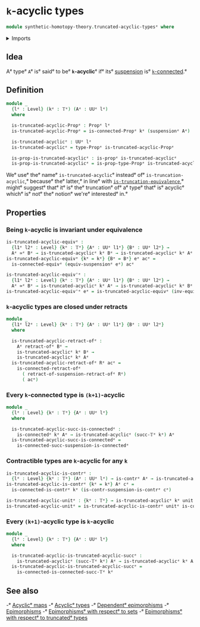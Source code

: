 # `k`-acyclic types

```agda
module synthetic-homotopy-theory.truncated-acyclic-typesᵉ where
```

<details><summary>Imports</summary>

```agda
open import foundation.connected-typesᵉ
open import foundation.contractible-typesᵉ
open import foundation.equivalencesᵉ
open import foundation.propositionsᵉ
open import foundation.retracts-of-typesᵉ
open import foundation.truncation-levelsᵉ
open import foundation.unit-typeᵉ
open import foundation.universe-levelsᵉ

open import synthetic-homotopy-theory.functoriality-suspensionsᵉ
open import synthetic-homotopy-theory.suspensions-of-typesᵉ
```

</details>

## Idea

Aᵉ typeᵉ `A`ᵉ isᵉ saidᵉ to beᵉ **`k`-acyclic**ᵉ ifᵉ itsᵉ
[suspension](synthetic-homotopy-theory.suspensions-of-types.mdᵉ) isᵉ
[`k`-connected](foundation.connected-types.md).ᵉ

## Definition

```agda
module _
  {lᵉ : Level} (kᵉ : 𝕋ᵉ) (Aᵉ : UUᵉ lᵉ)
  where

  is-truncated-acyclic-Propᵉ : Propᵉ lᵉ
  is-truncated-acyclic-Propᵉ = is-connected-Propᵉ kᵉ (suspensionᵉ Aᵉ)

  is-truncated-acyclicᵉ : UUᵉ lᵉ
  is-truncated-acyclicᵉ = type-Propᵉ is-truncated-acyclic-Propᵉ

  is-prop-is-truncated-acyclicᵉ : is-propᵉ is-truncated-acyclicᵉ
  is-prop-is-truncated-acyclicᵉ = is-prop-type-Propᵉ is-truncated-acyclic-Propᵉ
```

Weᵉ useᵉ theᵉ nameᵉ `is-truncated-acyclic`ᵉ insteadᵉ ofᵉ `is-truncation-acyclic`,ᵉ
becauseᵉ theᵉ latter,ᵉ in lineᵉ with
[`is-truncation-equivalence`](foundation.truncation-equivalences.md),ᵉ mightᵉ
suggestᵉ thatᵉ itᵉ isᵉ theᵉ truncationᵉ ofᵉ aᵉ typeᵉ thatᵉ isᵉ acyclicᵉ whichᵉ isᵉ notᵉ theᵉ
notionᵉ we'reᵉ interestedᵉ in.ᵉ

## Properties

### Being `k`-acyclic is invariant under equivalence

```agda
is-truncated-acyclic-equivᵉ :
  {l1ᵉ l2ᵉ : Level} {kᵉ : 𝕋ᵉ} {Aᵉ : UUᵉ l1ᵉ} {Bᵉ : UUᵉ l2ᵉ} →
  Aᵉ ≃ᵉ Bᵉ → is-truncated-acyclicᵉ kᵉ Bᵉ → is-truncated-acyclicᵉ kᵉ Aᵉ
is-truncated-acyclic-equivᵉ {kᵉ = kᵉ} {Bᵉ = Bᵉ} eᵉ acᵉ =
  is-connected-equivᵉ (equiv-suspensionᵉ eᵉ) acᵉ

is-truncated-acyclic-equiv'ᵉ :
  {l1ᵉ l2ᵉ : Level} {kᵉ : 𝕋ᵉ} {Aᵉ : UUᵉ l1ᵉ} {Bᵉ : UUᵉ l2ᵉ} →
  Aᵉ ≃ᵉ Bᵉ → is-truncated-acyclicᵉ kᵉ Aᵉ → is-truncated-acyclicᵉ kᵉ Bᵉ
is-truncated-acyclic-equiv'ᵉ eᵉ = is-truncated-acyclic-equivᵉ (inv-equivᵉ eᵉ)
```

### `k`-acyclic types are closed under retracts

```agda
module _
  {l1ᵉ l2ᵉ : Level} {kᵉ : 𝕋ᵉ} {Aᵉ : UUᵉ l1ᵉ} {Bᵉ : UUᵉ l2ᵉ}
  where

  is-truncated-acyclic-retract-ofᵉ :
    Aᵉ retract-ofᵉ Bᵉ →
    is-truncated-acyclicᵉ kᵉ Bᵉ →
    is-truncated-acyclicᵉ kᵉ Aᵉ
  is-truncated-acyclic-retract-ofᵉ Rᵉ acᵉ =
    is-connected-retract-ofᵉ
      ( retract-of-suspension-retract-ofᵉ Rᵉ)
      ( acᵉ)
```

### Every `k`-connected type is `(k+1)`-acyclic

```agda
module _
  {lᵉ : Level} {kᵉ : 𝕋ᵉ} {Aᵉ : UUᵉ lᵉ}
  where

  is-truncated-acyclic-succ-is-connectedᵉ :
    is-connectedᵉ kᵉ Aᵉ → is-truncated-acyclicᵉ (succ-𝕋ᵉ kᵉ) Aᵉ
  is-truncated-acyclic-succ-is-connectedᵉ =
    is-connected-succ-suspension-is-connectedᵉ
```

### Contractible types are `k`-acyclic for any `k`

```agda
is-truncated-acyclic-is-contrᵉ :
  {lᵉ : Level} {kᵉ : 𝕋ᵉ} (Aᵉ : UUᵉ lᵉ) → is-contrᵉ Aᵉ → is-truncated-acyclicᵉ kᵉ Aᵉ
is-truncated-acyclic-is-contrᵉ {kᵉ = kᵉ} Aᵉ cᵉ =
  is-connected-is-contrᵉ kᵉ (is-contr-suspension-is-contrᵉ cᵉ)

is-truncated-acyclic-unitᵉ : {kᵉ : 𝕋ᵉ} → is-truncated-acyclicᵉ kᵉ unitᵉ
is-truncated-acyclic-unitᵉ = is-truncated-acyclic-is-contrᵉ unitᵉ is-contr-unitᵉ
```

### Every `(k+1)`-acyclic type is `k`-acyclic

```agda
module _
  {lᵉ : Level} {kᵉ : 𝕋ᵉ} {Aᵉ : UUᵉ lᵉ}
  where

  is-truncated-acyclic-is-truncated-acyclic-succᵉ :
    is-truncated-acyclicᵉ (succ-𝕋ᵉ kᵉ) Aᵉ → is-truncated-acyclicᵉ kᵉ Aᵉ
  is-truncated-acyclic-is-truncated-acyclic-succᵉ =
    is-connected-is-connected-succ-𝕋ᵉ kᵉ
```

## See also

-ᵉ [Acyclicᵉ maps](synthetic-homotopy-theory.acyclic-maps.mdᵉ)
-ᵉ [Acyclicᵉ types](synthetic-homotopy-theory.acyclic-types.mdᵉ)
-ᵉ [Dependentᵉ epimorphisms](foundation.dependent-epimorphisms.mdᵉ)
-ᵉ [Epimorphisms](foundation.epimorphisms.mdᵉ)
-ᵉ [Epimorphismsᵉ with respectᵉ to sets](foundation.epimorphisms-with-respect-to-sets.mdᵉ)
-ᵉ [Epimorphismsᵉ with respectᵉ to truncatedᵉ types](foundation.epimorphisms-with-respect-to-truncated-types.mdᵉ)